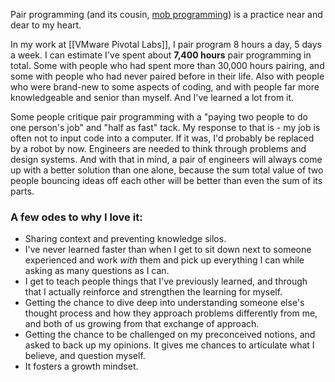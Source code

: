 Pair programming (and its cousin, [mob programming](https://medium.com/@AnneLoVerso/an-illustrated-guide-to-mob-programming-the-why-how-960e1c4f9202)) is a practice near and dear to my heart.

In my work at [[VMware Pivotal Labs]], I pair program 8 hours a day, 5 days a week.  I can estimate I've spent about **7,400 hours** pair programming in total.  Some with people who had spent more than 30,000 hours pairing, and some with people who had never paired before in their life.  Also with people who were brand-new to some aspects of coding, and with people far more knowledgeable and senior than myself.  And I've learned a lot from it.

Some people critique pair programming with a "paying two people to do one person's job" and "half as fast" tack.  My response to that is - my job is often not to input code into a computer.  If it was, I'd probably be replaced by a robot by now. Engineers are needed to think through problems and design systems.  And with that in mind, a pair of engineers will always come up with a better solution than one alone, because the sum total value of two people bouncing ideas off each other will be better than even the sum of its parts.

### A few odes to why I love it:
- Sharing context and preventing knowledge silos.
- I've never learned faster than when I get to sit down next to someone experienced and work *with* them and pick up everything I can while asking as many questions as I can.
- I get to teach people things that I've previously learned, and through that I actually reinforce and strengthen the learning for myself.
- Getting the chance to dive deep into understanding someone else's thought process and how they approach problems differently from me, and both of us growing from that exchange of approach.
- Getting the chance to be challenged on my preconceived notions, and asked to back up my opinions.  It gives me chances to articulate what I believe, and question myself.
- It fosters a growth mindset.

